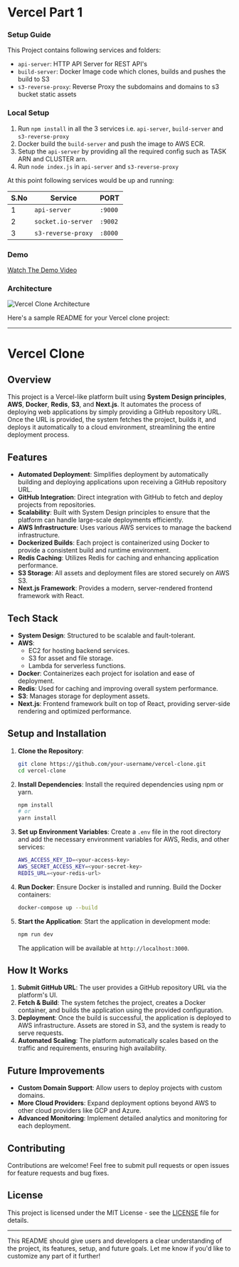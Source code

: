 # Vercel Part 1
### Setup Guide

This Project contains following services and folders:

- `api-server`: HTTP API Server for REST API's
- `build-server`: Docker Image code which clones, builds and pushes the build to S3
- `s3-reverse-proxy`: Reverse Proxy the subdomains and domains to s3 bucket static assets

### Local Setup

1. Run `npm install` in all the 3 services i.e. `api-server`, `build-server` and `s3-reverse-proxy`
2. Docker build the `build-server` and push the image to AWS ECR.
3. Setup the `api-server` by providing all the required config such as TASK ARN and CLUSTER arn.
4. Run `node index.js` in `api-server` and `s3-reverse-proxy`

At this point following services would be up and running:

| S.No | Service            | PORT    |
| ---- | ------------------ | ------- |
| 1    | `api-server`       | `:9000` |
| 2    | `socket.io-server` | `:9002` |
| 3    | `s3-reverse-proxy` | `:8000` |

### Demo

[Watch The Demo Video](https://imgur.com/I6KgmNR)

### Architecture

![Vercel Clone Architecture](https://i.imgur.com/r7QUXqZ.png)

Here's a sample README for your Vercel clone project:

---

# Vercel Clone

## Overview

This project is a Vercel-like platform built using **System Design principles**, **AWS**, **Docker**, **Redis**, **S3**, and **Next.js**. It automates the process of deploying web applications by simply providing a GitHub repository URL. Once the URL is provided, the system fetches the project, builds it, and deploys it automatically to a cloud environment, streamlining the entire deployment process.

## Features

- **Automated Deployment**: Simplifies deployment by automatically building and deploying applications upon receiving a GitHub repository URL.
- **GitHub Integration**: Direct integration with GitHub to fetch and deploy projects from repositories.
- **Scalability**: Built with System Design principles to ensure that the platform can handle large-scale deployments efficiently.
- **AWS Infrastructure**: Uses various AWS services to manage the backend infrastructure.
- **Dockerized Builds**: Each project is containerized using Docker to provide a consistent build and runtime environment.
- **Redis Caching**: Utilizes Redis for caching and enhancing application performance.
- **S3 Storage**: All assets and deployment files are stored securely on AWS S3.
- **Next.js Framework**: Provides a modern, server-rendered frontend framework with React.

## Tech Stack

- **System Design**: Structured to be scalable and fault-tolerant.
- **AWS**: 
  - EC2 for hosting backend services.
  - S3 for asset and file storage.
  - Lambda for serverless functions.
- **Docker**: Containerizes each project for isolation and ease of deployment.
- **Redis**: Used for caching and improving overall system performance.
- **S3**: Manages storage for deployment assets.
- **Next.js**: Frontend framework built on top of React, providing server-side rendering and optimized performance.

## Setup and Installation

1. **Clone the Repository**:
   ```bash
   git clone https://github.com/your-username/vercel-clone.git
   cd vercel-clone
   ```

2. **Install Dependencies**:
   Install the required dependencies using npm or yarn.
   ```bash
   npm install
   # or
   yarn install
   ```

3. **Set up Environment Variables**:
   Create a `.env` file in the root directory and add the necessary environment variables for AWS, Redis, and other services:
   ```bash
   AWS_ACCESS_KEY_ID=<your-access-key>
   AWS_SECRET_ACCESS_KEY=<your-secret-key>
   REDIS_URL=<your-redis-url>
   ```

4. **Run Docker**:
   Ensure Docker is installed and running. Build the Docker containers:
   ```bash
   docker-compose up --build
   ```

5. **Start the Application**:
   Start the application in development mode:
   ```bash
   npm run dev
   ```

   The application will be available at `http://localhost:3000`.

## How It Works

1. **Submit GitHub URL**: The user provides a GitHub repository URL via the platform's UI.
2. **Fetch & Build**: The system fetches the project, creates a Docker container, and builds the application using the provided configuration.
3. **Deployment**: Once the build is successful, the application is deployed to AWS infrastructure. Assets are stored in S3, and the system is ready to serve requests.
4. **Automated Scaling**: The platform automatically scales based on the traffic and requirements, ensuring high availability.

## Future Improvements

- **Custom Domain Support**: Allow users to deploy projects with custom domains.
- **More Cloud Providers**: Expand deployment options beyond AWS to other cloud providers like GCP and Azure.
- **Advanced Monitoring**: Implement detailed analytics and monitoring for each deployment.

## Contributing

Contributions are welcome! Feel free to submit pull requests or open issues for feature requests and bug fixes.

## License

This project is licensed under the MIT License - see the [LICENSE](LICENSE) file for details.

---

This README should give users and developers a clear understanding of the project, its features, setup, and future goals. Let me know if you'd like to customize any part of it further!
